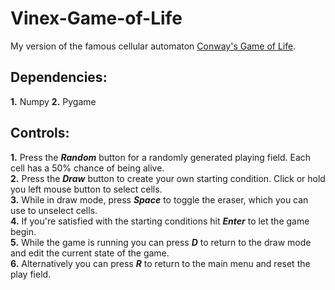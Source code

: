 # Vinex-Game-of-Life

My version of the famous cellular automaton [Conway's Game of Life](https://en.wikipedia.org/wiki/Conway%27s_Game_of_Life).

## **Dependencies:**
  **1.** Numpy
  **2.** Pygame

## **Controls:**  
  **1.** Press the ***Random*** button for a randomly generated playing field. Each cell has a 50% chance of being alive.  
  **2.** Press the ***Draw*** button to create your own starting condition. Click or hold you left mouse button to select cells.   
  **3.** While in draw mode, press ***Space*** to toggle the eraser, which you can use to unselect cells.  
  **4.** If you're satisfied with the starting conditions hit ***Enter*** to let the game begin.  
  **5.** While the game is running you can press ***D*** to return to the draw mode and edit the current state of the game.  
  **6.** Alternatively you can press ***R*** to return to the main menu and reset the play field.  
